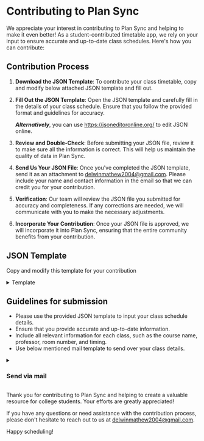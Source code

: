 # Contributing to Plan Sync

We appreciate your interest in contributing to Plan Sync and helping to make it even better! As a student-contributed timetable app, we rely on your input to ensure accurate and up-to-date class schedules. Here's how you can contribute:

## Contribution Process

1. **Download the JSON Template**: To contribute your class timetable, copy and modify below attached JSON template and fill out.

2. **Fill Out the JSON Template**: Open the JSON template and carefully fill in the details of your class schedule. Ensure that you follow the provided format and guidelines for accuracy.

   ***Alternatively***, you can use https://jsoneditoronline.org/ to edit JSON online.

5. **Review and Double-Check**: Before submitting your JSON file, review it to make sure all the information is correct. This will help us maintain the quality of data in Plan Sync.

6. **Send Us Your JSON File**: Once you've completed the JSON template, send it as an attachment to [delwinmathew2004@gmail.com](mailto:delwinmathew2004@gmail.com). Please include your name and contact information in the email so that we can credit you for your contribution.

7. **Verification**: Our team will review the JSON file you submitted for accuracy and completeness. If any corrections are needed, we will communicate with you to make the necessary adjustments.

8. **Incorporate Your Contribution**: Once your JSON file is approved, we will incorporate it into Plan Sync, ensuring that the entire community benefits from your contribution.

## JSON Template
Copy and modify this template for your contribution
<details>
  <summary>Template</summary>

```json
{
    "meta": {
      "section": "b17",  //add your section here
      "type": "norm-class",  // default value, need not to change
      "revision": "Revision 1.0", // default value, need not to change
      "effective-date": "Aug 31, 2023",
      "contributor": "Legendary Contributor", //your name here
      
      // add day-wise classroom here
      "room": {
        "monday": 306,
        "tuesday": 306,
        "wednesday": 307,
        "thursday": 303,
        "friday": 304
      }
    },
    "data": {
      "monday": {
        "08:20 - 09:20": "BEE",
        "09:20 - 10:20": "Chem.",
        "10:20 - 11:20": "YHC",
        "11:20 - 12:00": "***",
        "12:00 - 13:00": "Workshop Practical",
        "13:00 - 14:00": "Workshop Practical"
      },
      "tuesday": {
        "08:00 - 09:00": "Electives",
        "09:20 - 10:20": "DE & LA.",
        "10:20 - 11:20": "B.Etc",
        "11:20 - 12:00": "***",
        "12:00 - 13:00": "Engg. Lab",
        "13:00 - 14:00": "Engg. Lab"
      },
      "wednesday": {
        "08:20 - 09:20": "***",
        "09:20 - 10:20": "Eng.",
        "10:20 - 11:20": "DE & LA",
        "11:20 - 12:00": "***",
        "12:00 - 13:00": "Chem. Lab",
        "13:00 - 14:00": "Chem. Lab"
      },
      "thursday": {
        "08:00 - 09:00": "Electives",
        "09:20 - 10:20": "Eng.",
        "10:20 - 11:20": "B.Etc",
        "11:20 - 12:20": "DE & LA",
        "12:20 - 13:20": "Chem",
        "13:20 - 14:20": "***"
      },
      "friday": {
        "08:20 - 09:20": "BEE",
        "09:20 - 10:20": "Comm. Lab",
        "10:20 - 11:20": "Comm. Lab",
        "11:20 - 12:20": "Chem",
        "12:20 - 13:20": "DE & LA",
        "13:20 - 14:20": "***"
      }
    }
  }
```
  
</details>

## Guidelines for submission

- Please use the provided JSON template to input your class schedule details.
- Ensure that you provide accurate and up-to-date information.
- Include all relevant information for each class, such as the course name, professor, room number, and timing.
- Use below mentioned mail template to send over your class details.

<details>
  <summary><h3>Send via mail</h3></summary>
Use this template to send us your work, all the details you share will be kept confedential and will be only used for one-to-one communication.


  ```
Subject: [Your Name] - Plan Sync Class Schedule Contribution

Dear Plan Sync Team,

I hope this email finds you well. I am excited to contribute my class schedule details to Plan Sync to help fellow students stay organized. Please find below the required information:

Name: [Your Full Name]
Email: [Your Email Address]
Contact Number: [Your Phone Number]
Section: [Your section]
Branch: [Your branch]
Notes or Comments (if any): [Any additional information or comments you'd like to include]

Feel free to reach out to me if you need any further information or have questions about my contribution.

Attach valid JSON file

Best regards,
[Your Full Name]
[Your Phone Number]
[Today's Date]
```
  
</details>

Thank you for contributing to Plan Sync and helping to create a valuable resource for college students. Your efforts are greatly appreciated!

If you have any questions or need assistance with the contribution process, please don't hesitate to reach out to us at [delwinmathew2004@gmail.com](mailto:delwinmathew2004@gmail.com).

Happy scheduling!
